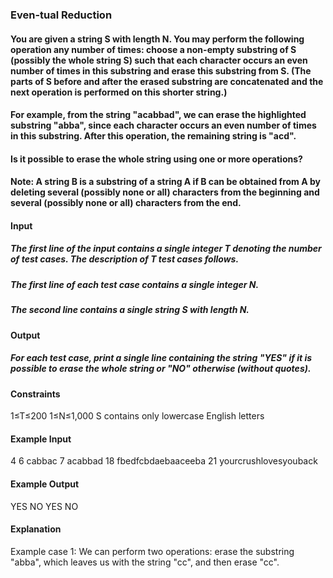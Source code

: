 ### Even-tual Reduction

#### You are given a string S with length N. You may perform the following operation any number of times: choose a non-empty substring of S (possibly the whole string S) such that each character occurs an even number of times in this substring and erase this substring from S. (The parts of S before and after the erased substring are concatenated and the next operation is performed on this shorter string.)

#### For example, from the string "acabbad", we can erase the highlighted substring "abba", since each character occurs an even number of times in this substring. After this operation, the remaining string is "acd".

#### Is it possible to erase the whole string using one or more operations?

#### Note: A string B is a substring of a string A if B can be obtained from A by deleting several (possibly none or all) characters from the beginning and several (possibly none or all) characters from the end.

#### Input

##### The first line of the input contains a single integer T denoting the number of test cases. The description of T test cases follows.
##### The first line of each test case contains a single integer N.
##### The second line contains a single string S with length N.

#### Output

##### For each test case, print a single line containing the string "YES" if it is possible to erase the whole string or "NO" otherwise (without quotes).

#### Constraints
 1≤T≤200
    1≤N≤1,000
    S contains only lowercase English letters
#### Example Input
4
6
cabbac
7
acabbad
18
fbedfcbdaebaaceeba
21
yourcrushlovesyouback

#### Example Output
YES
NO
YES
NO

#### Explanation

Example case 1: We can perform two operations: erase the substring "abba", which leaves us with the string "cc", and then erase "cc".

